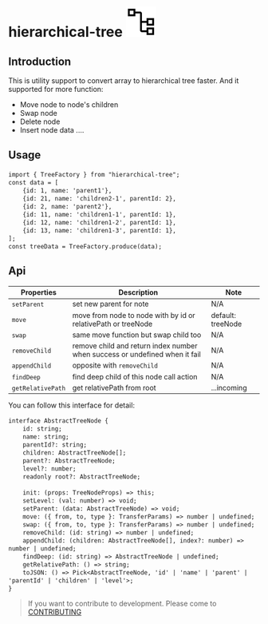 # hierarchical-tree ![tree-icon](/docs/assets/tree-algorithm-icon.svg) 

## Introduction
This is utility support to convert array to hierarchical tree faster.
And it supported for more function:
- Move node to node's children
- Swap node
- Delete node
- Insert node data
....

## Usage
```
import { TreeFactory } from "hierarchical-tree";
const data = [
    {id: 1, name: 'parent1'},
    {id: 21, name: 'children2-1', parentId: 2},
    {id: 2, name: 'parent2'},
    {id: 11, name: 'children1-1', parentId: 1},
    {id: 12, name: 'children1-2', parentId: 1},
    {id: 13, name: 'children1-3', parentId: 1},
];
const treeData = TreeFactory.produce(data);
```

## Api
| Properties | Description | Note
| --- | --- | --- |
| `setParent` | set new parent for note | N/A |
| `move` | move from node to node with by id or relativePath or treeNode | default: treeNode
| `swap` | same move function but swap child too | N/A |
| `removeChild` | remove child and return index number when success or undefined when it fail | N/A |
| `appendChild` | opposite with `removeChild` | N/A |
| `findDeep` | find deep child of this node call action | N/A |
| `getRelativePath` | get relativePath from root | ...incoming |

You can follow this interface for detail:
```
interface AbstractTreeNode {
    id: string;
    name: string;
    parentId?: string;
    children: AbstractTreeNode[];
    parent?: AbstractTreeNode;
    level?: number;
    readonly root?: AbstractTreeNode;

    init: (props: TreeNodeProps) => this;
    setLevel: (val: number) => void;
    setParent: (data: AbstractTreeNode) => void;
    move: ({ from, to, type }: TransferParams) => number | undefined;
    swap: ({ from, to, type }: TransferParams) => number | undefined;
    removeChild: (id: string) => number | undefined;
    appendChild: (children: AbstractTreeNode[], index?: number) => number | undefined;
    findDeep: (id: string) => AbstractTreeNode | undefined;
    getRelativePath: () => string;
    toJSON: () => Pick<AbstractTreeNode, 'id' | 'name' | 'parent' | 'parentId' | 'children' | 'level'>;
}
```

> If you want to contribute to development. Please come to [CONTRIBUTING](docs/CONTRIBUTING.md)